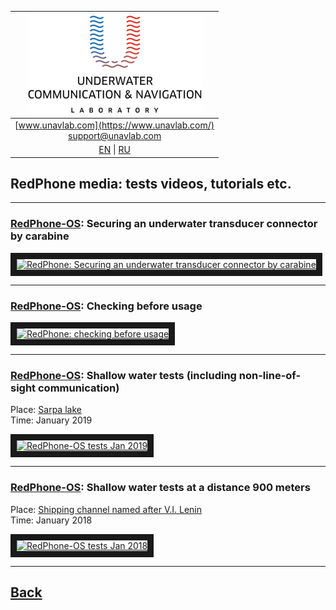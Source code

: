 | ![logo](/documentation/sm_logo.png) |
| :---: |
| [www.unavlab.com](https://www.unavlab.com/) <br/> [support@unavlab.com](mailto:support@unavlab.com) |
| [EN](/documentation/EN/RedPhone/media) \| [RU](/documentation/RU/RedPhone/media) |

## RedPhone media: tests videos, tutorials etc.

_______

### [RedPhone-OS](RedPhone_OS_Specification_en.md): Securing an underwater transducer connector by carabine  

<a href="https://youtu.be/43qBwj5g8jI" 
target="_blank"><img src="http://img.youtube.com/vi/43qBwj5g8jI.jpg" 
alt="RedPhone: Securing an underwater transducer connector by carabine" width="240" height="180" border="10" /></a>  

_______

### [RedPhone-OS](RedPhone_OS_Specification_en.md): Checking before usage  

<a href="https://youtu.be/j6Sgx4F4Q8E" 
target="_blank"><img src="http://img.youtube.com/vi/j6Sgx4F4Q8E/0.jpg" 
alt="RedPhone: checking before usage" width="240" height="180" border="10" /></a>  

_______

### [RedPhone-OS](RedPhone_OS_Specification_en.md): Shallow water tests (including non-line-of-sight communication)

Place: [Sarpa lake](https://goo.gl/maps/Gh1CoB7WbeRyds6T8)  
Time: January 2019

<a href="https://youtu.be/Q7X9R5FQ240" 
target="_blank"><img src="http://img.youtube.com/vi/Q7X9R5FQ240/0.jpg" 
alt="RedPhone-OS tests Jan 2019" width="240" height="180" border="10" /></a>  

______  

### [RedPhone-OS](RedPhone_OS_Specification_en.md): Shallow water tests at a distance 900 meters

Place: [Shipping channel named after V.I. Lenin](https://goo.gl/maps/ccKqmdcb5jeUcaEZ9)  
Time: January 2018

<a href="https://youtu.be/_Us7q6d8KnY" 
target="_blank"><img src="http://img.youtube.com/vi/_Us7q6d8KnY/0.jpg" 
alt="RedPhone-OS tests Jan 2018" width="240" height="180" border="10" /></a>  

______  


## [Back](/../../media_videos_en)
